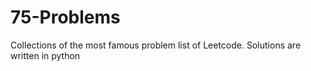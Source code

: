 # 75-Problems
Collections of the most famous problem list of Leetcode. Solutions are written in python

